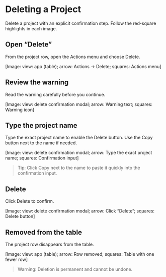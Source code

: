 # Deleting a Project

Delete a project with an explicit confirmation step. Follow the red-square highlights in each image.

## Open “Delete”
From the project row, open the Actions menu and choose Delete.

[Image: view: app (table); arrow: Actions → Delete; squares: Actions menu]

## Review the warning
Read the warning carefully before you continue.

[Image: view: delete confirmation modal; arrow: Warning text; squares: Warning icon]

## Type the project name
Type the exact project name to enable the Delete button. Use the Copy button next to the name if needed.

[Image: view: delete confirmation modal; arrow: Type the exact project name; squares: Confirmation input]

> Tip: Click Copy next to the name to paste it quickly into the confirmation input.

## Delete
Click Delete to confirm.

[Image: view: delete confirmation modal; arrow: Click “Delete”; squares: Delete button]

## Removed from the table
The project row disappears from the table.

[Image: view: app (table); arrow: Row removed; squares: Table with one fewer row]

> Warning: Deletion is permanent and cannot be undone.
